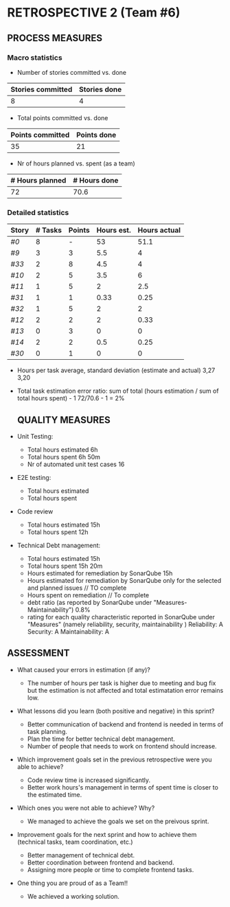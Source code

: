 RETROSPECTIVE 2 (Team #6)
=====================================

## PROCESS MEASURES 

### Macro statistics
- Number of stories committed vs. done 

| Stories committed | Stories done |
|-|-|
| 8 | 4 |

- Total points committed vs. done 

| Points committed | Points done |
|-|-|
| 35 | 21 |

- Nr of hours planned vs. spent (as a team)

| # Hours planned | # Hours done |
|-|-|
| 72 | 70.6 |

### Detailed statistics

| Story  | # Tasks | Points | Hours est. | Hours actual |
|---------|---------|--------|------------|--------------|
| _#0_    |    8    |   -    |     53     |     51.1       |
| _#9_    |    3    |   3    |     5.5     |     4       |
| _#33_   |    2    |   8    |     4.5      |     4        |
| _#10_   |    2    |   5    |     3.5    |       6      |
| _#11_   |    1    |   5    |     2      |       2.5    |
| _#31_   |    1    |   1    |     0.33    |      0.25       |
| _#32_   |    1    |   5    |     2    |      2      |
| _#12_   |    2    |   2    |     2    |       0.33      |
| _#13_   |    0    |   3    |     0    |       0      |
| _#14_   |    2    |   2    |     0.5    |       0.25      |
| _#30_   |    0    |   1    |     0    |       0      |

- Hours per task average, standard deviation (estimate and actual)
  3,27 3,20
- Total task estimation error ratio: sum of total (hours estimation / sum of total hours spent) - 1
  72/70.6 - 1 = 2%  
  
  
  ## QUALITY MEASURES 

- Unit Testing:
  - Total hours estimated  6h
  - Total hours spent  6h 50m
  - Nr of automated unit test cases  16
- E2E testing:
  - Total hours estimated  
  - Total hours spent
- Code review 
  - Total hours estimated  15h
  - Total hours spent  12h
- Technical Debt management:
  - Total hours estimated  15h
  - Total hours spent  15h 20m
  - Hours estimated for remediation by SonarQube 15h
  - Hours estimated for remediation by SonarQube only for the selected and planned issues  // TO complete
  - Hours spent on remediation  // To complete
  - debt ratio (as reported by SonarQube under "Measures-Maintainability") 0.8%
  - rating for each quality characteristic reported in SonarQube under "Measures" (namely reliability, security, maintainability )
    Reliability: A
    Security: A
    Maintainability: A
  


## ASSESSMENT

- What caused your errors in estimation (if any)?
  - The number of hours per task is higher due to meeting and bug fix but the estimation is not affected and total estimatation error remains low.

- What lessons did you learn (both positive and negative) in this sprint?
  - Better communication of backend and frontend is needed in terms of task planning.
  - Plan the time for better technical debt management.
  - Number of people that needs to work on frontend should increase.

- Which improvement goals set in the previous retrospective were you able to achieve?
  - Code review time is increased significantly.
  - Better work hours's management in terms of spent time is closer to the estimated time.  
  
- Which ones you were not able to achieve? Why?
  - We managed to achieve the goals we set on the preivous sprint.

- Improvement goals for the next sprint and how to achieve them (technical tasks, team coordination, etc.)
  - Better management of technical debt.
  - Better coordination between frontend and backend.
  - Assigning more people or time to complete frontend tasks.


- One thing you are proud of as a Team!!
  - We achieved a working solution.
  
